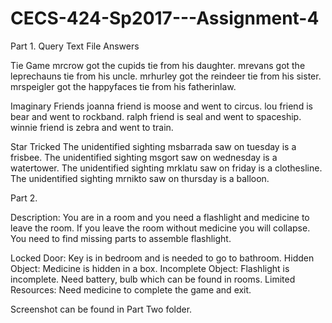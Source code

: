 # CECS-424-Sp2017---Assignment-4

Part 1. Query Text File Answers

Tie Game
mrcrow got the cupids tie from his daughter.
mrevans got the leprechauns tie from his uncle.
mrhurley got the reindeer tie from his sister.
mrspeigler got the happyfaces tie from his fatherinlaw.

Imaginary Friends
joanna friend is moose and went to circus.
lou friend is bear and went to rockband.
ralph friend is seal and went to spaceship.
winnie friend is zebra and went to train.

Star Tricked
The unidentified sighting msbarrada saw on tuesday is a frisbee.
The unidentified sighting msgort saw on wednesday is a watertower.
The unidentified sighting mrklatu saw on friday is a clothesline.
The unidentified sighting mrnikto saw on thursday is a balloon.

Part 2.

Description: You are in a room and you need a flashlight and medicine to leave the room. If you leave the room without medicine you will
collapse. You need to find missing parts to assemble flashlight.

Locked Door: Key is in bedroom and is needed to go to bathroom.
Hidden Object: Medicine is hidden in a box.
Incomplete Object: Flashlight is incomplete. Need battery, bulb which can be found in rooms.
Limited Resources: Need medicine to complete the game and exit.

Screenshot can be found in Part Two folder.
